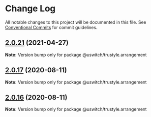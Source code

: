 # Change Log

All notable changes to this project will be documented in this file.
See [Conventional Commits](https://conventionalcommits.org) for commit guidelines.

## [2.0.21](https://github.com/uswitch/trustyle/compare/@uswitch/trustyle.arrangement@2.0.20...@uswitch/trustyle.arrangement@2.0.21) (2021-04-27)

**Note:** Version bump only for package @uswitch/trustyle.arrangement





## [2.0.17](https://github.com/uswitch/trustyle/compare/@uswitch/trustyle.arrangement@2.0.16...@uswitch/trustyle.arrangement@2.0.17) (2020-08-11)

**Note:** Version bump only for package @uswitch/trustyle.arrangement





## [2.0.16](https://github.com/uswitch/trustyle/compare/@uswitch/trustyle.arrangement@2.0.15...@uswitch/trustyle.arrangement@2.0.16) (2020-08-11)

**Note:** Version bump only for package @uswitch/trustyle.arrangement
